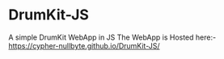 # DrumKit-JS
A  simple DrumKit WebApp in JS
The WebApp is Hosted here:- https://cypher-nullbyte.github.io/DrumKit-JS/
